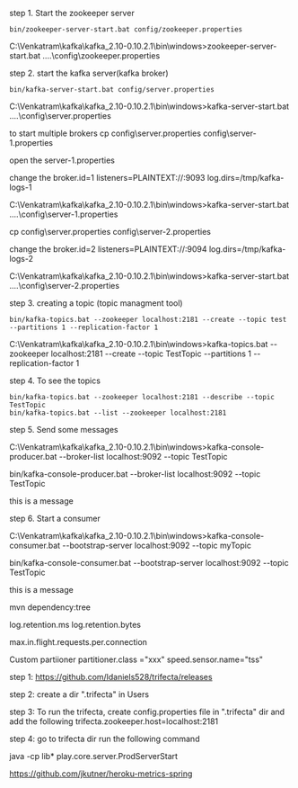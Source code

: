 step 1. Start the zookeeper server

	bin/zookeeper-server-start.bat config/zookeeper.properties

C:\Venkatram\kafka\kafka_2.10-0.10.2.1\bin\windows>zookeeper-server-start.bat ..\..\config\zookeeper.properties

step 2. start the kafka server(kafka broker)

	bin/kafka-server-start.bat config/server.properties

C:\Venkatram\kafka\kafka_2.10-0.10.2.1\bin\windows>kafka-server-start.bat ..\..\config\server.properties

to start multiple brokers
cp config\server.properties config\server-1.properties

open the server-1.properties

change the broker.id=1
listeners=PLAINTEXT://:9093
log.dirs=/tmp/kafka-logs-1

C:\Venkatram\kafka\kafka_2.10-0.10.2.1\bin\windows>kafka-server-start.bat ..\..\config\server-1.properties

cp config\server.properties config\server-2.properties

change the broker.id=2
listeners=PLAINTEXT://:9094
log.dirs=/tmp/kafka-logs-2

C:\Venkatram\kafka\kafka_2.10-0.10.2.1\bin\windows>kafka-server-start.bat ..\..\config\server-2.properties

step 3. creating a topic (topic managment tool)

	bin/kafka-topics.bat --zookeeper localhost:2181 --create --topic test --partitions 1 --replication-factor 1

C:\Venkatram\kafka\kafka_2.10-0.10.2.1\bin\windows>kafka-topics.bat --zookeeper localhost:2181 --create --topic TestTopic --partitions 1 --replication-factor 1


step 4. To see the topics

    bin/kafka-topics.bat --zookeeper localhost:2181 --describe --topic TestTopic
	bin/kafka-topics.bat --list --zookeeper localhost:2181

step 5. Send some messages

C:\Venkatram\kafka\kafka_2.10-0.10.2.1\bin\windows>kafka-console-producer.bat --broker-list localhost:9092 --topic TestTopic

bin/kafka-console-producer.bat --broker-list localhost:9092 --topic TestTopic

this is a message

step 6. Start a consumer

C:\Venkatram\kafka\kafka_2.10-0.10.2.1\bin\windows>kafka-console-consumer.bat --bootstrap-server localhost:9092 --topic myTopic

bin/kafka-console-consumer.bat --bootstrap-server localhost:9092 --topic TestTopic

this is a message


mvn dependency:tree

log.retention.ms
log.retention.bytes

max.in.flight.requests.per.connection

Custom partiioner
partitioner.class ="xxx"
speed.sensor.name="tss"


step 1: https://github.com/ldaniels528/trifecta/releases

step 2: create a dir ".trifecta" in Users

step 3: To run the trifecta, create config.properties file in ".trifecta" dir and add the following
trifecta.zookeeper.host=localhost:2181

step 4: go to trifecta dir run the following command

java -cp lib* play.core.server.ProdServerStart

https://github.com/jkutner/heroku-metrics-spring